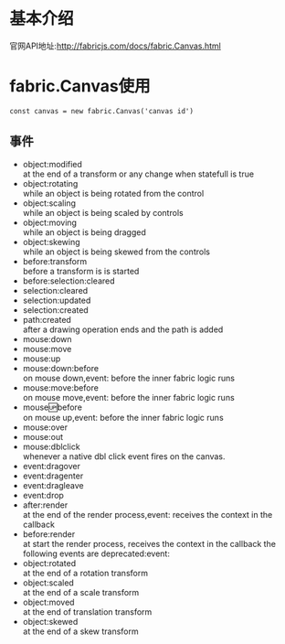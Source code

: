 # 基本介绍
官网API地址:http://fabricjs.com/docs/fabric.Canvas.html
# fabric.Canvas使用
```
const canvas = new fabric.Canvas('canvas id')
```
## 事件
+ object:modified  
    at the end of a transform or any change when statefull is true
+ object:rotating   
    while an object is being rotated from the control
+ object:scaling   
    while an object is being scaled by controls
+ object:moving   
    while an object is being dragged
+ object:skewing   
    while an object is being skewed from the controls
+ before:transform   
    before a transform is is started
+ before:selection:cleared
+ selection:cleared
+ selection:updated
+ selection:created
+ path:created   
    after a drawing operation ends and the path is added
+ mouse:down
+ mouse:move  
+ mouse:up  
+ mouse:down:before   
    on mouse down,event: before the inner fabric logic runs
+ mouse:move:before   
    on mouse move,event: before the inner fabric logic runs
+ mouse:up:before   
    on mouse up,event: before the inner fabric logic runs
+ mouse:over
+ mouse:out
+ mouse:dblclick   
    whenever a native dbl click event fires on the canvas.
+ event:dragover
+ event:dragenter
+ event:dragleave
+ event:drop
+ after:render   
    at the end of the render process,event: receives the context in the callback
+ before:render   
    at start the render process, receives the context in the callback the following events are deprecated:event:
+ object:rotated   
    at the end of a rotation transform
+ object:scaled   
    at the end of a scale transform
+ object:moved   
    at the end of translation transform
+ object:skewed   
    at the end of a skew transform